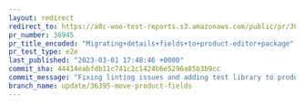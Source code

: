 ```yaml
---
layout: redirect
redirect_to: https://a8c-woo-test-reports.s3.amazonaws.com/public/pr/36945/e2e/index.html
pr_number: 36945
pr_title_encoded: "Migrating+details+fields+to+product-editor+package"
pr_test_type: e2e
last_published: "2023-03-01 17:48:46 +0000"
commit_sha: 44414eabfdb11c741c2c1424b6e5296a85b3b9cc
commit_message: "Fixing linting issues and adding test library to product editor package"
branch_name: update/36395-move-product-fields
---
```

